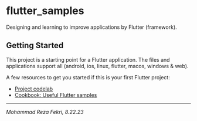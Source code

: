 # flutter_samples

Designing and learning to improve applications by Flutter (framework).

## Getting Started

This project is a starting point for a Flutter application. 
The files and applications support all (android, ios, linux, flutter, macos, windows & web).

A few resources to get you started if this is your first Flutter project:

- [Project codelab](https://docs.flutter.dev/cookbook/effects/parallax-scrolling)
- [Cookbook: Useful Flutter samples](https://docs.flutter.dev/cookbook)

---
*Mohammad Reza Fekri, 8.22.23*
